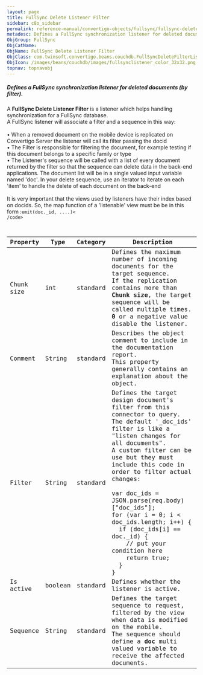 ```yaml
---
layout: page
title: FullSync Delete Listener Filter
sidebar: c8o_sidebar
permalink: reference-manual/convertigo-objects/fullsync/fullsync-delete-listener-filter/
metadesc: Defines a FullSync synchronization listener for deleted documents (by filter).   A  FullSync Delete Listener Filter  is a listener which helps handlin
ObjGroup: FullSync
ObjCatName: 
ObjName: FullSync Delete Listener Filter
ObjClass: com.twinsoft.convertigo.beans.couchdb.FullSyncDeleteFilterListener
ObjIcon: /images/beans/couchdb/images/fullsynclistener_color_32x32.png
topnav: topnavobj
---
```

##### Defines a FullSync synchronization listener for deleted documents (by filter). 

A <b>FullSync Delete Listener Filter</b> is a listener which helps handling synchronization for a FullSync database.<br/>A FullSync listener will associate a filter and a sequence in this way:<br/><br/>•  When a removed document on the mobile device is replicated on Convertigo Server the listener will call its filter passing the docid<br/>•  The Filter is responsible for filtering the document, for example testing if this document belongs to a specific family or type<br/>•  The Listener's sequence will be called with a list of every document returned by the filter so that the sequence can delete data in the back-end applications. The document list will be in a single valued input variable named 'doc'. In your delete sequence, use an iterator to iterate on each 'item' to handle the delete of each document on the back-end<br/><br/>It is very important that the views used by listeners have their index based on docids. So, the map function of a 'listenable' view must be be in this form :<code>emit(doc._id, ....)< /code> 

Property | Type | Category | Description
--- | --- | --- | ---
Chunk size | int | standard | Defines the maximum number of incoming documents for the target sequence.<br/>If the replication contains more than <b>Chunk size</b>, the target sequence will be called multiple times.<br/><b>0</b> or a negative value disable the listener.
Comment | String | standard | Describes the object comment to include in the documentation report.<br/>This property generally contains an explanation about the object.
Filter | String | standard | Defines the target design document's filter from this connector to query.<br/>The default '_doc_ids' filter is like a "listen changes for all documents".<br/>A custom filter can be use but they must include this code in order to filter actual changes:<br/><br/>var doc_ids = JSON.parse(req.body)["doc_ids"];<br/>for (var i = 0; i < doc_ids.length; i++) {<br/>&nbsp;&nbsp;if (doc_ids[i] == doc._id) {<br/>&nbsp;&nbsp;&nbsp;&nbsp;// put your condition here<br/>&nbsp;&nbsp;&nbsp;&nbsp;return true;<br/>&nbsp;&nbsp;}<br/>}
Is active | boolean | standard | Defines whether the listener is active.
Sequence | String | standard | Defines the target sequence to request, filtered by the view when data is modified on the mobile.<br/>The sequence should define a <b>doc</b> multi valued variable to receive the affected documents.
